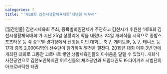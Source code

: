 ```yaml
---
categories: f
title: "‘제18회 김천시생활체육대회’대단원 마무리"
---
```

[월간인물] 김천시체육회 주최, 종목별회원단체가 주관하고 김천시가 후원한 ‘제18회 김천시생활체육대회’가 지난 25일 성황리에 막을 내렸다. 24일 개회식을 시작으로 종합스포츠타운 등 각 종목별 경기장에서 진행된 이번 대회는 축구, 게이트볼, 농구, 테니스 등 17개 종목 2,000여명의 선수단이 참가하여 열전을 펼쳤다. 2019년 대회 이후 3년 만에 개최된 대회로 그동안 코로나로 쌓인 생활체육인들의 아쉬움을 달랠 수 있었다. 개회식 사전공연으로 김천노인복지관 어르신들의 체조공연과 드림태권도 K-타이거즈 시범단의 아크로바틱한 태권